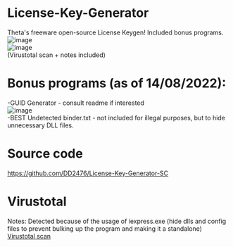 # License-Key-Generator
Theta's freeware open-source License Keygen! Included bonus programs. <br>
![image](https://user-images.githubusercontent.com/78639181/184530601-7c0804da-c310-4e76-b848-820ef18f6897.png) <br>
![image](https://user-images.githubusercontent.com/78639181/184530612-8a7419a6-5352-4a99-895b-42c1ee1f1a77.png) <br>
(Virustotal scan + notes included)

# Bonus programs (as of 14/08/2022):
-GUID Generator - consult readme if interested <br>
![image](https://user-images.githubusercontent.com/78639181/184530663-faaffe73-f8b6-4c70-98d0-0881e3f97974.png) <br>
-BEST Undetected binder.txt - not included for illegal purposes, but to hide unnecessary DLL files. <br>

# Source code
https://github.com/DD2476/License-Key-Generator-SC

# Virustotal
Notes: Detected because of the usage of iexpress.exe (hide dlls and config files to prevent bulking up the program and making it a standalone) <br>
[Virustotal scan](https://www.virustotal.com/gui/file/47140d8d312502d1882a5861a85e2afac05f80f82fe2611b41892630f65f5611/detection)
